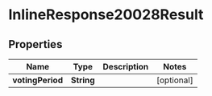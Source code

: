 
# InlineResponse20028Result

## Properties
Name | Type | Description | Notes
------------ | ------------- | ------------- | -------------
**votingPeriod** | **String** |  |  [optional]



